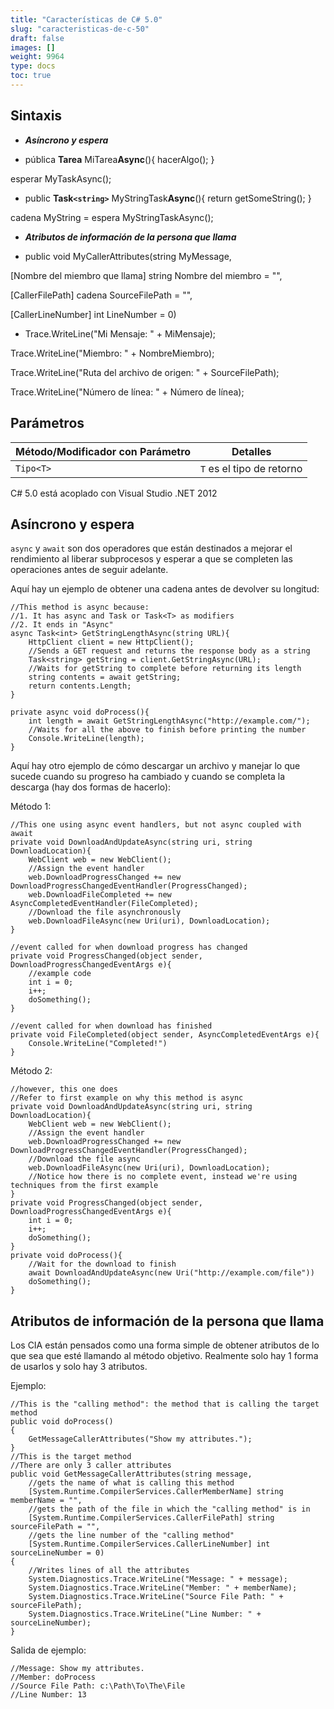 ```yaml
---
title: "Características de C# 5.0"
slug: "caracteristicas-de-c-50"
draft: false
images: []
weight: 9964
type: docs
toc: true
---
```


## Sintaxis
- ***Asíncrono y espera***

- pública **Tarea** MiTarea**Async**(){ hacerAlgo(); }

esperar MyTaskAsync();
- public **Task`<string>`** MyStringTask**Async**(){ return getSomeString(); }
   
cadena MyString = espera MyStringTaskAsync();

- ***Atributos de información de la persona que llama***

- public void MyCallerAttributes(string MyMessage,
    
[Nombre del miembro que llama] string Nombre del miembro = "",
    
[CallerFilePath] cadena SourceFilePath = "",
     
[CallerLineNumber] int LineNumber = 0)
   
- Trace.WriteLine("Mi Mensaje: " + MiMensaje);
   
Trace.WriteLine("Miembro: " + NombreMiembro);

Trace.WriteLine("Ruta del archivo de origen: " + SourceFilePath);

Trace.WriteLine("Número de línea: " + Número de línea);
   

## Parámetros
| Método/Modificador con Parámetro | Detalles |
| ------ | ------ |
| `Tipo<T>` | `T` es el tipo de retorno |

C# 5.0 está acoplado con Visual Studio .NET 2012

## Asíncrono y espera
`async` y `await` son dos operadores que están destinados a mejorar el rendimiento al liberar subprocesos y esperar a que se completen las operaciones antes de seguir adelante.

Aquí hay un ejemplo de obtener una cadena antes de devolver su longitud:

    //This method is async because:
    //1. It has async and Task or Task<T> as modifiers
    //2. It ends in "Async"
    async Task<int> GetStringLengthAsync(string URL){
        HttpClient client = new HttpClient();
        //Sends a GET request and returns the response body as a string
        Task<string> getString = client.GetStringAsync(URL);
        //Waits for getString to complete before returning its length
        string contents = await getString;
        return contents.Length;
    }

    private async void doProcess(){
        int length = await GetStringLengthAsync("http://example.com/");
        //Waits for all the above to finish before printing the number
        Console.WriteLine(length);
    }

Aquí hay otro ejemplo de cómo descargar un archivo y manejar lo que sucede cuando su progreso ha cambiado y cuando se completa la descarga (hay dos formas de hacerlo):

Método 1:

    //This one using async event handlers, but not async coupled with await
    private void DownloadAndUpdateAsync(string uri, string DownloadLocation){
        WebClient web = new WebClient();
        //Assign the event handler
        web.DownloadProgressChanged += new DownloadProgressChangedEventHandler(ProgressChanged);
        web.DownloadFileCompleted += new AsyncCompletedEventHandler(FileCompleted);
        //Download the file asynchronously
        web.DownloadFileAsync(new Uri(uri), DownloadLocation);
    }

    //event called for when download progress has changed
    private void ProgressChanged(object sender, DownloadProgressChangedEventArgs e){
        //example code
        int i = 0;
        i++;
        doSomething();
    }

    //event called for when download has finished
    private void FileCompleted(object sender, AsyncCompletedEventArgs e){
        Console.WriteLine("Completed!")
    }
Método 2:

    //however, this one does
    //Refer to first example on why this method is async
    private void DownloadAndUpdateAsync(string uri, string DownloadLocation){
        WebClient web = new WebClient();
        //Assign the event handler
        web.DownloadProgressChanged += new DownloadProgressChangedEventHandler(ProgressChanged);
        //Download the file async
        web.DownloadFileAsync(new Uri(uri), DownloadLocation);
        //Notice how there is no complete event, instead we're using techniques from the first example
    }
    private void ProgressChanged(object sender, DownloadProgressChangedEventArgs e){
        int i = 0;
        i++;
        doSomething();
    }
    private void doProcess(){
        //Wait for the download to finish
        await DownloadAndUpdateAsync(new Uri("http://example.com/file"))
        doSomething();
    }
    

## Atributos de información de la persona que llama
Los CIA están pensados ​​como una forma simple de obtener atributos de lo que sea que esté llamando al método objetivo. Realmente solo hay 1 forma de usarlos y solo hay 3 atributos.

Ejemplo:
    
    //This is the "calling method": the method that is calling the target method
    public void doProcess()
    {
        GetMessageCallerAttributes("Show my attributes.");
    }
    //This is the target method
    //There are only 3 caller attributes
    public void GetMessageCallerAttributes(string message,
        //gets the name of what is calling this method
        [System.Runtime.CompilerServices.CallerMemberName] string memberName = "",
        //gets the path of the file in which the "calling method" is in
        [System.Runtime.CompilerServices.CallerFilePath] string sourceFilePath = "",
        //gets the line number of the "calling method"
        [System.Runtime.CompilerServices.CallerLineNumber] int sourceLineNumber = 0)
    {
        //Writes lines of all the attributes
        System.Diagnostics.Trace.WriteLine("Message: " + message);
        System.Diagnostics.Trace.WriteLine("Member: " + memberName);
        System.Diagnostics.Trace.WriteLine("Source File Path: " + sourceFilePath);
        System.Diagnostics.Trace.WriteLine("Line Number: " + sourceLineNumber);
    }
Salida de ejemplo:
    
    //Message: Show my attributes.
    //Member: doProcess
    //Source File Path: c:\Path\To\The\File
    //Line Number: 13

